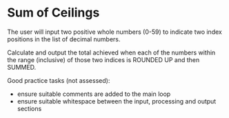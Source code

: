 # Sum of Ceilings

The user will input two positive whole numbers (0-59) to indicate two index positions in the list of decimal numbers.

Calculate and output the total achieved when each of the numbers within the range (inclusive) of those two indices is ROUNDED UP and then SUMMED.

Good practice tasks (not assessed):
- ensure suitable comments are added to the main loop
- ensure suitable whitespace between the input, processing and output sections


